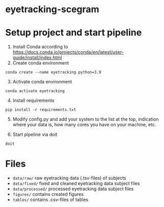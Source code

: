# eyetracking-scegram

# **Setup project and start pipeline**

1. Install Conda according to https://docs.conda.io/projects/conda/en/latest/user-guide/install/index.html
2. Create conda environment
```console
conda create --name eyetracking python=3.9
```
3. Activate conda environment
```console
conda activate eyetracking
```
4. Install requirements
```console
pip install -r requirements.txt
```

5. Modify config.py and add your system to the list at the top, indication where your data is, how many cores you have on your machine, etc.

6. Start pipeline via doit
```console
doit
```

# **Files**
- `data/raw/` raw eyetracking data (.tsv-files) of subjects
- `data/fixed/` fixed and cleaned eyetracking data subject files 
- `data/processed/` processed eyetracking data subject files 
- `figures/` contains created figures
- `tables/` contains .csv-files of tables